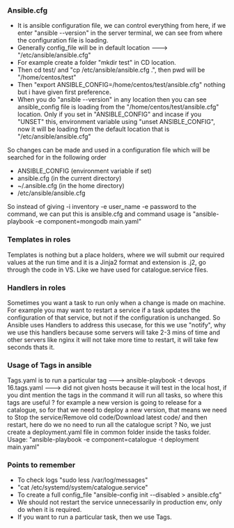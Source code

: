 ### Ansible.cfg
- It is ansible configuration file, we can control everything from here, if we enter "ansible --version" in
  the server terminal, we can see from where the configuration file is loading.
- Generally config_file will be in default location ---> "/etc/ansible/ansible.cfg"
- For example create a folder "mkdir test" in CD location.
- Then cd test/ and "cp /etc/ansible/ansible.cfg .", then pwd will be "/home/centos/test"
- Then "export ANSIBLE_CONFIG=/home/centos/test/ansible.cfg" nothing but i have given first preference.
- When you do "ansible --version" in any location then you can see ansible_config file is loading from the
  "/home/centos/test/ansible.cfg" location. Only if you set in "ANSIBLE_CONFIG" and incase if you "UNSET" this,
  environment variable using "unset ANSIBLE_CONFIG", now it will be loading from the default location
  that is "/etc/ansible/ansible.cfg"
  
So changes can be made and used in a configuration file which will be searched for in the following order
- ANSIBLE_CONFIG (environment variable if set)
- ansible.cfg (in the current directory)
- ~/.ansible.cfg (in the home directory)
- /etc/ansible/ansible.cfg

So instead of giving -i inventory -e user_name -e password to the command, we can put this is ansible.cfg and command usage is "ansible-playbook -e component=mongodb main.yaml"

### Templates in roles
Templates is nothing but a place holders, where we will submit our required values at the run time and it is a Jinja2 format and extension is .j2, go through the code in VS. Like we have used for catalogue.service files.

### Handlers in roles
Sometimes you want a task to run only when a change is made on machine. For example you may want to restart a service if a task updates the configuration of that service, but not if the configuration is unchanged. So Ansible uses Handlers to address this usecase, for this we use "notify", why we use this handlers because some servers will take 2-3 mins of time and other servers like nginx it will not take more time to restart, it will take few seconds thats it.

### Usage of Tags in ansible
Tags.yaml is to run a particular tag ---> ansible-playbook -t devops 16.tags.yaml ---> did not given hosts because it will test in the local host, if you dint mention the tags in the command it will run all tasks, so where this tags are useful ? for example a new version is going to release for a catalogue, so for that we need to deploy a new version, that means we need to Stop the service/Remove old code/Download latest code/ and then restart, here do we no need to run all the catalogue script ? No, we just create a deployment.yaml file in common folder inside the tasks folder. Usage: "ansible-playbook -e component=catalogue -t deployment main.yaml"

### Points to remember
- To check logs "sudo less /var/log/messages"
- "cat /etc/systemd/system/catalogue.service"
- To create a full config_file "ansible-config init --disabled > ansible.cfg"
- We should not restart the service unnecessarily in production env, only do when it is required.
- If you want to run a particular task, then we use Tags.
